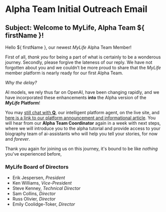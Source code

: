 # Alpha Team Initial Outreach Email

## Subject: Welcome to MyLife, Alpha Team ${ firstName }!

Hello ${ firstName }, our newest _MyLife_ Alpha Team Member!
 
First of all, _thank you_ for being a part of what is certainly to be a wonderous journey.
Secondly, please forgive the lateness of our reply. We have not forgotten about you and we couldn’t be more proud to share that the _MyLife_ member platform is nearly ready for our first Alpha Team.

_Why the delay?_

AI models, we rely thus far on OpenAI, have been changing rapidly, and we have incorporated these enhancements **into** the Alpha version of the **_MyLife_ Platform**!

You may [still chat with **Q**](https://humanremembranceproject.org), our intelligent platform agent, on the live site, and [here is a link to our platform announcement and informational article](https://medium.com). You will hear from our **Alpha Team Coordinator** again in a week with next steps, where we will introduce you to the alpha tutorial and provide access to your biography team of ai-assistants who will help you tell your stories, for now and _forever_.

Thank you again for joining us on this journey, it's bound to be like _nothing_ you've experienced before,

### MyLife Board of Directors

- Erik Jespersen, _President_
- Ken Williams, _Vice-President_
- Steve Kenney, _Technical Director_
- Sam Collins, _Director_
- Russ Olivier, _Director_
- Emily Coolidge-Toker, _Director_

